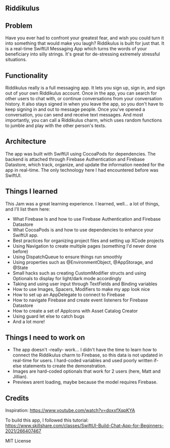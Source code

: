## Riddikulus

Problem
----------
Have you ever had to confront your greatest fear, and wish you could turn it into something that would make you laugh? Riddikulus is built for just that. It is a real-time SwiftUI Messaging App which turns the words of your beneficiary into silly strings. It's great for de-stressing extremely stressful situations.

Functionality
----------
Riddikulus really is a full messaging app. It lets you sign up, sign in, and sign out of your own Riddikulus account. Once in the app, you can search for other users to chat with, or continue conversations from your conversation history. It also stays signed in when you leave the app, so you don't have to keep signing in and out to message people. Once you've opened a conversation, you can send and receive text messages. And most importantly, you can call a Riddikulus charm, which uses random functions to jumble and play with the other person's texts.

Architecture
----------
The app was built with SwiftUI using CocoaPods for dependencies. The backend is attached through Firebase Authentication and Firebase Datastore, which track, organize, and update the information needed for the app in real-time. The only technology here I had encountered before was SwiftUI.

Things I learned
----------
This Jam was a great learning experience. I learned, well... a lot of things, and I'll list them here:

* What Firebase Is and how to use Firebase Authentication and Firebase Datastore
* What CocoaPods is and how to use dependencies to enhance your SwiftUI app.
* Best practices for organizing project files and setting up XCode projects
* Using Navigation to create multiple pages (something I'd never done before)
* Using DispatchQueue to ensure things run smoothly
* Using properties such as @EnvironmentObject, @AppStorage, and @State
* Small hacks such as creating CustomModifier structs and using Optionals to display for light/dark mode accordingly
* Taking and using user input through TextFields and Binding variables
* How to use Images, Spacers, Modifiers to make my app look nice
* How to set up an AppDelegate to connect to Firebase
* How to navigate Firebase and create event listeners for Firebase Datastore
* How to create a set of AppIcons with Asset Catalog Creator
* Using guard let else to catch bugs
* And a lot more!

Things I need to work on
----------
* The app doesn't -really- work... I didn't have the time to learn how to connect the Riddikulus charm to Firebase, so this data is not updated in real-time for users. I hard-coded variables and used poorly written if-else statements to create the demonstration.
* Images are hard-coded optionals that work for 2 users (here, Matt and Jillian).
* Previews arent loading, maybe because the model requires Firebase.


Credits
----------
Inspiration: https://www.youtube.com/watch?v=doxxfXqpKYA

To build this app, I followed this tutorial: https://www.skillshare.com/classes/SwiftUI-Build-Chat-App-for-Beginners-2021/266407467

MIT License
